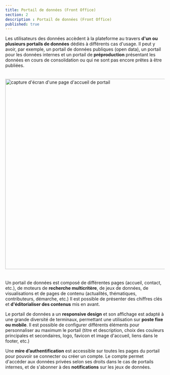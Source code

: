 ```yaml
---
title: Portail de données (Front Office)
section: 2
description : Portail de données (Front Office)
published: true
---
```


Les utilisateurs des données accèdent à la plateforme au travers **d'un ou plusieurs portails de données** dédiés à différents cas d'usage. Il peut y avoir, par exemple, un portail de données publiques (open&nbsp;data), un portail pour les données internes et un portail de **préproduction** présentant les données en cours de consolidation ou qui ne sont pas encore prêtes à être publiées.

<img src="./images/functional-presentation/portal.jpg"
     height="600" style="margin:20px auto;" alt="capture d'écran d'une page d'accueil de portail" />

Un portail de données est composé de différentes pages (accueil, contact, etc.), de moteurs de  **recherche multicritère**, de jeux de données, de visualisations et de pages de contenu (actualités, thématiques, contributeurs, démarche, etc.) Il est possible de présenter des chiffres clés et **d'éditorialiser des contenus** mis en avant.

Le portail de données a un **responsive design** et son affichage est adapté à une grande diversité de terminaux, permettant une utilisation sur **poste fixe ou mobile**. Il est possible de configurer différents éléments pour personnaliser au maximum le portail (titre et description, choix des couleurs principales et secondaires, logo, favicon et image d'accueil, liens dans le footer, etc.)

Une **mire d’authentification** est accessible sur toutes les pages du portail pour pouvoir se connecter ou créer un compte. Le compte permet d'accéder aux données privées selon ses droits dans le cas de portails internes, et de s'abonner à des **notifications** sur les jeux de données.

